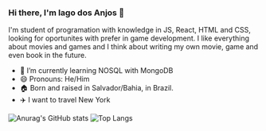 ### Hi there, I'm Iago dos Anjos 👋
 I'm student of programation with knowledge in JS, React, HTML and CSS, looking for oportunites with prefer in game development.
 I like everything about movies and games and I think about writing my own movie, game and even book in the future.
<!-- - 🔭 I’m currently working on ... -->
- 🌱 I’m currently learning NOSQL with MongoDB
- 😄 Pronouns: He/Him
- 🏠 Born and raised in Salvador/Bahia, in Brazil.
- ✈️ I want to travel New York
<!-- 
- 👯 I’m looking to collaborate on ... 
- 🤔 I’m looking for help with ...
- 💬 Ask me about ...
- 📫 How to reach me: ...
- ⚡ Fun fact: ... -->
![Anurag's GitHub stats](https://github-readme-stats.vercel.app/api?username=guinhoanjos&show_icons=true&theme=radical) ![Top Langs](https://github-readme-stats.vercel.app/api/top-langs/?username=guinhoanjos&layout=compact)

